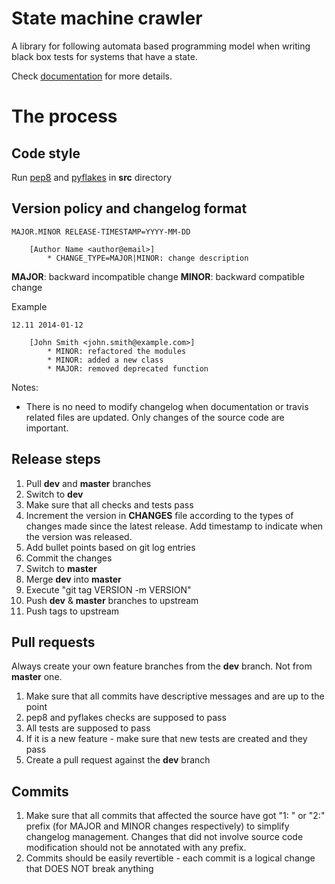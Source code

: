 # State machine crawler

A library for following automata based programming model when writing black box tests for systems that have a state.

Check [documentation](http://state-machine-crawler.readthedocs.org/en/latest/) for more details.

# The process

## Code style

Run [pep8](https://pypi.python.org/pypi/pep8) and [pyflakes](https://pypi.python.org/pypi/pyflakes) in **src** directory

## Version policy and changelog format

```
MAJOR.MINOR RELEASE-TIMESTAMP=YYYY-MM-DD

    [Author Name <author@email>]
        * CHANGE_TYPE=MAJOR|MINOR: change description
```

**MAJOR**: backward incompatible change
**MINOR**: backward compatible change

Example

```
12.11 2014-01-12

    [John Smith <john.smith@example.com>]
        * MINOR: refactored the modules
        * MINOR: added a new class
        * MAJOR: removed deprecated function
```

Notes:

- There is no need to modify changelog when documentation or travis related files are updated. Only changes of the
  source code are important.

## Release steps

1. Pull **dev** and **master** branches
2. Switch to **dev**
3. Make sure that all checks and tests pass
4. Increment the version in **CHANGES** file according to the types of changes made since the latest release. Add
   timestamp to indicate when the version was released.
5. Add bullet points based on git log entries
6. Commit the changes
7. Switch to **master**
8. Merge **dev** into **master**
9. Execute "git tag VERSION -m VERSION"
10. Push **dev** & **master** branches to upstream
11. Push tags to upstream

## Pull requests

Always create your own feature branches from the **dev** branch. Not from **master** one.

1. Make sure that all commits have descriptive messages and are up to the point
2. pep8 and pyflakes checks are supposed to pass
3. All tests are supposed to pass
4. If it is a new feature - make sure that new tests are created and they pass
5. Create a pull request against the **dev** branch

## Commits

1. Make sure that all commits that affected the source have got "1: " or "2:" prefix (for MAJOR and MINOR changes
respectively) to simplify changelog management. Changes that did not involve source code modification should not
be annotated with any prefix.
2. Commits should be easily revertible - each commit is a logical change that DOES NOT break anything
